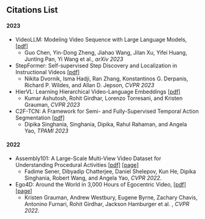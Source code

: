 ## Citations List

#### 2023
- VideoLLM: Modeling Video Sequence with Large Language Models, 
    [[pdf]](https://arxiv.org/pdf/2305.13292.pdf)
    - Guo Chen, Yin-Dong Zheng, Jiahao Wang, Jilan Xu, Yifei Huang, Junting Pan, Yi Wang et al., *arXiv 2023*
- StepFormer: Self-supervised Step Discovery and Localization in Instructional Videos
    [[pdf]](https://openaccess.thecvf.com/content/CVPR2023/papers/Dvornik_StepFormer_Self-Supervised_Step_Discovery_and_Localization_in_Instructional_Videos_CVPR_2023_paper.pdf)
    - Nikita Dvornik, Isma Hadji, Ran Zhang, Konstantinos G. Derpanis, Richard P. Wildes, and Allan D. Jepson, *CVPR 2023*
- HierVL: Learning Hierarchical Video-Language Embeddings
    [[pdf]](https://openaccess.thecvf.com/content/CVPR2023/papers/Ashutosh_HierVL_Learning_Hierarchical_Video-Language_Embeddings_CVPR_2023_paper.pdf)
    - Kumar Ashutosh, Rohit Girdhar, Lorenzo Torresani, and Kristen Grauman, *CVPR 2023*
- C2F-TCN: A Framework for Semi- and Fully-Supervised Temporal Action Segmentation
    [[pdf]](https://ieeexplore.ieee.org/stamp/stamp.jsp?arnumber=10147035)
    - Dipika Singhania, Singhania, Dipika, Rahul Rahaman, and Angela Yao, *TPAMI 2023*

#### 2022
- Assembly101: A Large-Scale Multi-View Video Dataset for Understanding Procedural Activities
  [[pdf]](https://openaccess.thecvf.com/content/CVPR2022/papers/Sener_Assembly101_A_Large-Scale_Multi-View_Video_Dataset_for_Understanding_Procedural_Activities_CVPR_2022_paper.pdf)
  [[page]](https://assembly-101.github.io/)
    - Fadime Sener, Dibyadip Chatterjee, Daniel Shelepov, Kun He, Dipika Singhania, Robert Wang, and Angela Yao, *CVPR 2022*.
- Ego4D: Around the World in 3,000 Hours of Egocentric Video,
  [[pdf]](https://openaccess.thecvf.com/content/CVPR2022/papers/Grauman_Ego4D_Around_the_World_in_3000_Hours_of_Egocentric_Video_CVPR_2022_paper.pdf)
  [[page]](https://ego4d-data.org/)
    - Kristen Grauman, Andrew Westbury, Eugene Byrne, Zachary Chavis, Antonino Furnari, Rohit Girdhar, Jackson Hamburger et al. , *CVPR 2022*.
